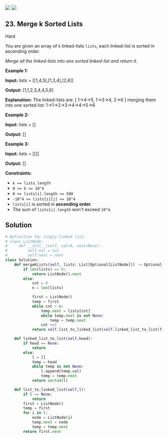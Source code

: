 [![](https://img.shields.io/github/stars/LeetCode-in-Python/LeetCode-in-Python?label=Stars&style=flat-square)](https://github.com/LeetCode-in-Python/LeetCode-in-Python)
[![](https://img.shields.io/github/forks/LeetCode-in-Python/LeetCode-in-Python?label=Fork%20me%20on%20GitHub%20&style=flat-square)](https://github.com/LeetCode-in-Python/LeetCode-in-Python/fork)

## 23\. Merge k Sorted Lists

Hard

You are given an array of `k` linked-lists `lists`, each linked-list is sorted in ascending order.

_Merge all the linked-lists into one sorted linked-list and return it._

**Example 1:**

**Input:** lists = \[\[1,4,5],[1,3,4],[2,6]]

**Output:** [1,1,2,3,4,4,5,6]

**Explanation:** The linked-lists are: [ 1->4->5, 1->3->4, 2->6 ] merging them into one sorted list: 1->1->2->3->4->4->5->6 

**Example 2:**

**Input:** lists = []

**Output:** [] 

**Example 3:**

**Input:** lists = \[\[]]

**Output:** [] 

**Constraints:**

*   `k == lists.length`
*   `0 <= k <= 10^4`
*   `0 <= lists[i].length <= 500`
*   `-10^4 <= lists[i][j] <= 10^4`
*   `lists[i]` is sorted in **ascending order**.
*   The sum of `lists[i].length` won't exceed `10^4`.

## Solution

```python
# Definition for singly-linked list.
# class ListNode:
#     def __init__(self, val=0, next=None):
#         self.val = val
#         self.next = next
class Solution:
    def mergeKLists(self, lists: List[Optional[ListNode]]) -> Optional[ListNode]:
        if len(lists) == 0:
            return ListNode().next
        else:
            cnt = 0
            n = len(lists)

            first = ListNode()
            temp = first
            while cnt < n:
                temp.next = lists[cnt]
                while temp.next is not None:
                    temp = temp.next
                cnt +=1
            return self.list_to_linked_list(self.linked_list_to_list(first.next))

    def linked_list_to_list(self,head):
        if head == None:
            return 
        else:
            l = []
            temp = head
            while temp is not None:
                l.append(temp.val)
                temp = temp.next
            return sorted(l)

    def list_to_linked_list(self,l):
        if l == None:
            return
        first = ListNode()
        temp = first
        for i in l:
            node = ListNode(i)
            temp.next = node
            temp = temp.next
        return first.next
```